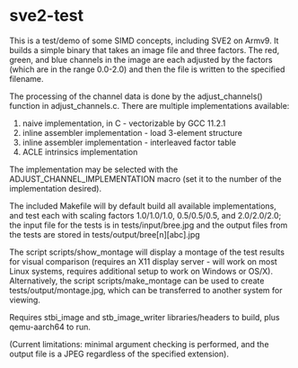 # sve2-test

This is a test/demo of some SIMD concepts, including SVE2 on Armv9.
It builds a simple binary that takes an image file and three factors.
The red, green, and blue channels in the image are each adjusted by
the factors (which are in the range 0.0-2.0) and then the file is 
written to the specified filename.

The processing of the channel data is done by the adjust_channels()
function in adjust_channels.c. There are multiple implementations 
available:
1. naive implementation, in C - vectorizable by GCC 11.2.1
2. inline assembler implementation  - load 3-element structure
3. inline assembler implementation  - interleaved factor table
4. ACLE intrinsics implementation

The implementation may be selected with the ADJUST_CHANNEL_IMPLEMENTATION
macro (set it to the number of the implementation desired).

The included Makefile will by default build all available implementations, 
and test each with scaling factors 1.0/1.0/1.0, 0.5/0.5/0.5, and 2.0/2.0/2.0;
the input file for the tests is in tests/input/bree.jpg and the output
files from the tests are stored in tests/output/bree[n][abc].jpg

The script scripts/show_montage will display a montage of the test 
results for visual comparison (requires an X11 display server - will
work on most Linux systems, requires additional setup to work on
Windows or OS/X). Alternatively, the script scripts/make_montage can
be used to create tests/output/montage.jpg, which can be transferred
to another system for viewing.

Requires stbi_image and stb_image_writer libraries/headers to build, 
plus qemu-aarch64 to run.

(Current limitations: minimal argument checking is performed, and
the output file is a JPEG regardless of the specified extension).
